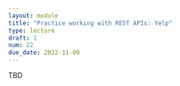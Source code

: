 ```yaml
---
layout: module
title: "Practice working with REST APIs: Yelp"
type: lecture
draft: 1
num: 22
due_date: 2022-11-09
---
```


TBD